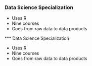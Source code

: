 ### Data Science Specialization 

* Uses R 
* Nine courses 
* Goes from raw data to data products

*** Data Science Specialization 

* Uses R 
* Nine courses 
* Goes from raw data to data products
